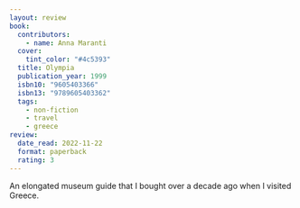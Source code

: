 ```yaml
---
layout: review
book:
  contributors:
    - name: Anna Maranti
  cover:
    tint_color: "#4c5393"
  title: Olympia
  publication_year: 1999
  isbn10: "9605403366"
  isbn13: "9789605403362"
  tags:
    - non-fiction
    - travel
    - greece
review:
  date_read: 2022-11-22
  format: paperback
  rating: 3
---
```


An elongated museum guide that I bought over a decade ago when I visited Greece.

